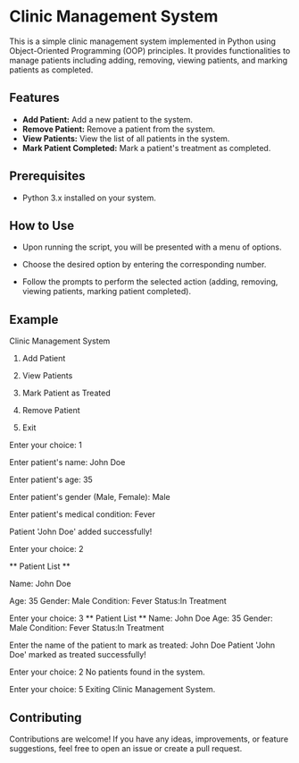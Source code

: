 # Clinic Management System

This is a simple clinic management system implemented in Python using Object-Oriented Programming (OOP) principles. It provides functionalities to manage patients including adding, removing, viewing patients, and marking patients as completed.

## Features

- **Add Patient:** Add a new patient to the system.
- **Remove Patient:** Remove a patient from the system.
- **View Patients:** View the list of all patients in the system.
- **Mark Patient Completed:** Mark a patient's treatment as completed.

## Prerequisites

- Python 3.x installed on your system.

## How to Use
- Upon running the script, you will be presented with a menu of options.
* Choose the desired option by entering the corresponding number.
+ Follow the prompts to perform the selected action (adding, removing, viewing patients, marking patient completed).

## Example


Clinic Management System 

1. Add Patient

2. View Patients

3. Mark Patient as Treated

4. Remove Patient

5. Exit
   

Enter your choice: 1


Enter patient's name: John Doe


Enter patient's age: 35


Enter patient's gender (Male, Female): Male


Enter patient's medical condition: Fever


Patient 'John Doe' added successfully!


Enter your choice: 2


** Patient List **


Name: John Doe


Age: 35
Gender: Male
Condition: Fever
Status:In Treatment

Enter your choice: 3
** Patient List **
Name: John Doe
Age: 35
Gender: Male
Condition: Fever
Status:In Treatment

Enter the name of the patient to mark as treated: John Doe
Patient 'John Doe' marked as treated successfully!

Enter your choice: 2
No patients found in the system.

Enter your choice: 5
Exiting Clinic Management System.

## Contributing

Contributions are welcome! If you have any ideas, improvements, or feature suggestions, feel free to open an issue or create a pull request.
